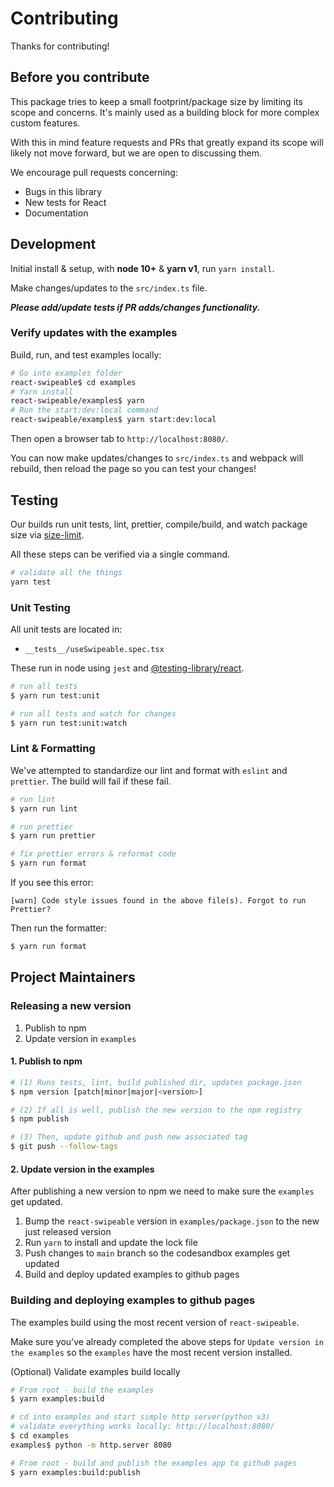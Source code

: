 # Contributing

Thanks for contributing!

## Before you contribute

This package tries to keep a small footprint/package size by limiting its scope and concerns. It's mainly used as a building block for more complex custom features.

With this in mind feature requests and PRs that greatly expand its scope will likely not move forward, but we are open to discussing them.

We encourage pull requests concerning:

* Bugs in this library
* New tests for React
* Documentation

## Development

Initial install & setup, with **node 10+** & **yarn v1**, run `yarn install`.

Make changes/updates to the `src/index.ts` file.

**_Please add/update tests if PR adds/changes functionality._**

### Verify updates with the examples

Build, run, and test examples locally:
```sh
# Go into examples folder
react-swipeable$ cd examples
# Yarn install
react-swipeable/examples$ yarn
# Run the start:dev:local command
react-swipeable/examples$ yarn start:dev:local
```

Then open a browser tab to `http://localhost:8080/`.

You can now make updates/changes to `src/index.ts` and webpack will rebuild, then reload the page so you can test your changes!

## Testing

Our builds run unit tests, lint, prettier, compile/build, and watch package size via [size-limit](https://github.com/ai/size-limit/).

All these steps can be verified via a single command.
```sh
# validate all the things
yarn test
```

### Unit Testing

All unit tests are located in:

- `__tests__/useSwipeable.spec.tsx`

These run in node using `jest` and [@testing-library/react](https://github.com/testing-library/react-testing-library).

```sh
# run all tests
$ yarn run test:unit

# run all tests and watch for changes
$ yarn run test:unit:watch
```

### Lint & Formatting

We've attempted to standardize our lint and format with `eslint` and `prettier`. The build will fail if these fail.

```sh
# run lint
$ yarn run lint

# run prettier
$ yarn run prettier

# fix prettier errors & reformat code
$ yarn run format
```

If you see this error:
```
[warn] Code style issues found in the above file(s). Forgot to run Prettier?
```
Then run the formatter:
```sh
$ yarn run format
```

## Project Maintainers
### Releasing a new version
1. Publish to npm
2. Update version in `examples`

#### 1. Publish to npm
```sh
# (1) Runs tests, lint, build published dir, updates package.json
$ npm version [patch|minor|major|<version>]

# (2) If all is well, publish the new version to the npm registry
$ npm publish

# (3) Then, update github and push new associated tag
$ git push --follow-tags
```

#### 2. Update version in the examples

After publishing a new version to npm we need to make sure the `examples` get updated.
1. Bump the `react-swipeable` version in `examples/package.json` to the new just released version
2. Run `yarn` to install and update the lock file
3. Push changes to `main` branch so the codesandbox examples get updated
4. Build and deploy updated examples to github pages

### Building and deploying examples to github pages

The examples build using the most recent version of `react-swipeable`.

Make sure you've already completed the above steps for `Update version in the examples` so the `examples` have the most recent version installed.

(Optional) Validate examples build locally
```sh
# From root - build the examples
$ yarn examples:build

# cd into examples and start simple http server(python v3)
# validate everything works locally: http://localhost:8080/
$ cd examples
examples$ python -m http.server 8080
```

```sh
# From root - build and publish the examples app to github pages
$ yarn examples:build:publish
```
